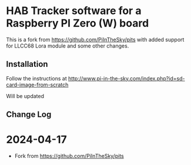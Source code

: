 # HAB Tracker software for a Raspberry PI Zero (W) board #

This is a fork from https://github.com/PiInTheSky/pits with added support for LLCC68 Lora module and some other changes.

## Installation ##

Follow the instructions at http://www.pi-in-the-sky.com/index.php?id=sd-card-image-from-scratch

Will be updated


## Change Log ##

2024-04-17
==========

- Fork from https://github.com/PiInTheSky/pits 
